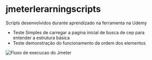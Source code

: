# jmeterlerarningscripts
Scripts desenvolvidos durante aprendizado na ferramenta na Udemy
<ul>
  <li>Teste Simples de carregar a pagina inicial de busca de cep para entender a estrutura básica</li>
  <li>Teste demonstração do funcionamento da ordem dos elementos</li>
</ul>

![Fluxo de execucao do Jmeter](https://user-images.githubusercontent.com/2924174/90344218-f2aeb300-dfed-11ea-8224-400514dca5b1.png)


